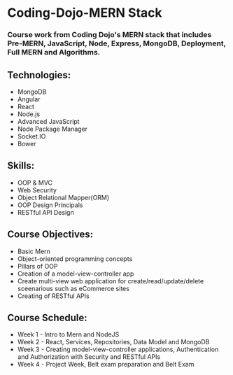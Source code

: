 # Coding-Dojo-MERN Stack

### Course work from Coding Dojo's MERN stack that includes Pre-MERN, JavaScript, Node, Express, MongoDB, Deployment, Full MERN and Algorithms.

## Technologies:
* MongoDB
* Angular
* React
* Node.js
* Advanced JavaScript
* Node Package Manager
* Socket.IO
* Bower

## Skills:
* OOP & MVC
* Web Security
* Object Relational Mapper(ORM)
* OOP Design Principals
* RESTful API Design

## Course Objectives:
* Basic Mern
* Object-oriented programming concepts
* Pillars of OOP
* Creation of a model-view-controller app 
* Create multi-view web application for create/read/update/delete sceenarious such as eCommerce sites
* Creating of RESTful APIs

## Course Schedule:
* Week 1 - Intro to Mern and NodeJS
* Week 2 - React, Services, Repositories, Data Model and MongoDB
* Week 3 - Creating model-view-controller applications, Authentication and Authorization with Security and RESTful APIs
* Week 4 - Project Week, Belt exam preparation and Belt Exam
